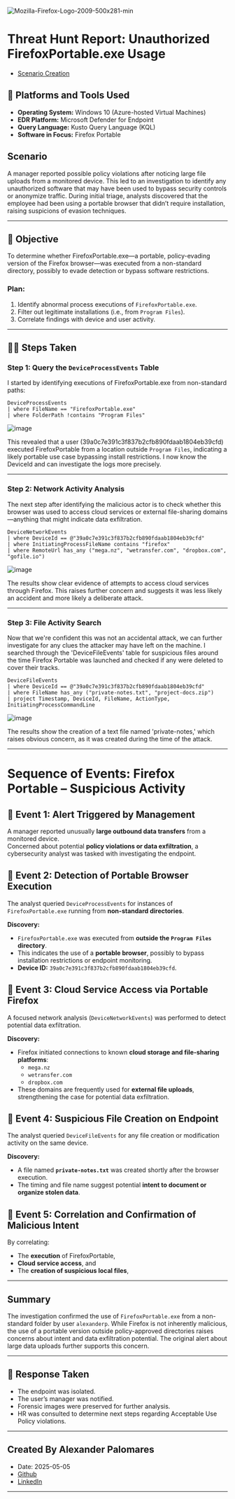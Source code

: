 ![Mozilla-Firefox-Logo-2009-500x281-min](https://github.com/user-attachments/assets/20834dc3-68e1-4641-a0fd-9dcd7967ec9e)

# Threat Hunt Report: Unauthorized FirefoxPortable.exe Usage
- [Scenario Creation](https://github.com/Alexander-Palomares/Threat-Hunting-Scenario-Malicious-Firefox/edit/main/threat-hunting-scenario-creation.md)
  
## 🔧 Platforms and Tools Used
- **Operating System:** Windows 10 (Azure-hosted Virtual Machines)
- **EDR Platform:** Microsoft Defender for Endpoint
- **Query Language:** Kusto Query Language (KQL)
- **Software in Focus:** Firefox Portable

## Scenario

A manager reported possible policy violations after noticing large file uploads from a monitored device. This led to an investigation to identify any unauthorized software that may have been used to bypass security controls or anonymize traffic. During initial triage, analysts discovered that the employee had been using a portable browser that didn’t require installation, raising suspicions of evasion techniques.

---

## 📌 Objective
To determine whether FirefoxPortable.exe—a portable, policy-evading version of the Firefox browser—was executed from a non-standard directory, possibly to evade detection or bypass software restrictions.
  ### Plan:
1. Identify abnormal process executions of `FirefoxPortable.exe`.
2. Filter out legitimate installations (i.e., from `Program Files`).
3. Correlate findings with device and user activity.

---

## 🕵️‍♂️ Steps Taken

### Step 1: Query the `DeviceProcessEvents` Table
I started by identifying executions of FirefoxPortable.exe from non-standard paths:

```kql
DeviceProcessEvents
| where FileName == "FirefoxPortable.exe"
| where FolderPath !contains "Program Files"
```
![image](https://github.com/user-attachments/assets/fb74b619-89d0-493c-9704-0977d3891dc9)

This revealed that a user (39a0c7e391c3f837b2cfb890fdaab1804eb39cfd) executed FirefoxPortable from a location outside `Program Files`, indicating a likely portable use case bypassing install restrictions. I now know the DeviceId and can investigate the logs more precisely.

---

### Step 2: Network Activity Analysis
The next step after identifying the malicious actor is to check whether this browser was used to access cloud services or external file-sharing domains—anything that might indicate data exfiltration.

```kql
DeviceNetworkEvents
| where DeviceId == @"39a0c7e391c3f837b2cfb890fdaab1804eb39cfd"
| where InitiatingProcessFileName contains "firefox"
| where RemoteUrl has_any ("mega.nz", "wetransfer.com", "dropbox.com", "gofile.io")
```

![image](https://github.com/user-attachments/assets/5512168a-5afa-4ae3-8b0d-0247a3849b95)

The results show clear evidence of attempts to access cloud services through Firefox. This raises further concern and suggests it was less likely an accident and more likely a deliberate attack.

---

### Step 3: File Activity Search
Now that we're confident this was not an accidental attack, we can further investigate for any clues the attacker may have left on the machine. I searched through the 'DeviceFileEvents' table for suspicious files around the time Firefox Portable was launched and checked if any were deleted to cover their tracks.

```kql
DeviceFileEvents
| where DeviceId == @"39a0c7e391c3f837b2cfb890fdaab1804eb39cfd"
| where FileName has_any ("private-notes.txt", "project-docs.zip")
| project Timestamp, DeviceId, FileName, ActionType, InitiatingProcessCommandLine
```
![image](https://github.com/user-attachments/assets/b3105b2f-410d-49fa-9297-99ac474bab2c)

The results show the creation of a text file named 'private-notes,' which raises obvious concern, as it was created during the time of the attack.

---
# Sequence of Events: Firefox Portable – Suspicious Activity

## 🔸 Event 1: Alert Triggered by Management

A manager reported unusually **large outbound data transfers** from a monitored device.  
Concerned about potential **policy violations or data exfiltration**, a cybersecurity analyst was tasked with investigating the endpoint.

## 🔸 Event 2: Detection of Portable Browser Execution

The analyst queried `DeviceProcessEvents` for instances of `FirefoxPortable.exe` running from **non-standard directories**.

**Discovery:**
- `FirefoxPortable.exe` was executed from **outside the `Program Files` directory**.
- This indicates the use of a **portable browser**, possibly to bypass installation restrictions or endpoint monitoring.
- **Device ID:** `39a0c7e391c3f837b2cfb890fdaab1804eb39cfd`.

## 🔸 Event 3: Cloud Service Access via Portable Firefox

A focused network analysis (`DeviceNetworkEvents`) was performed to detect potential data exfiltration.

**Discovery:**
- Firefox initiated connections to known **cloud storage and file-sharing platforms**:
  - `mega.nz`
  - `wetransfer.com`
  - `dropbox.com`
- These domains are frequently used for **external file uploads**, strengthening the case for potential data exfiltration.

## 🔸 Event 4: Suspicious File Creation on Endpoint

The analyst queried `DeviceFileEvents` for any file creation or modification activity on the same device.

**Discovery:**
- A file named **`private-notes.txt`** was created shortly after the browser execution.
- The timing and file name suggest potential **intent to document or organize stolen data**.

## 🔸 Event 5: Correlation and Confirmation of Malicious Intent

By correlating:
- The **execution** of FirefoxPortable,
- **Cloud service access**, and
- The **creation of suspicious local files**,

---

## Summary
The investigation confirmed the use of `FirefoxPortable.exe` from a non-standard folder by user `alexanderp`. While Firefox is not inherently malicious, the use of a portable version outside policy-approved directories raises concerns about intent and data exfiltration potential. The original alert about large data uploads further supports this concern.

---

## 📌 Response Taken
- The endpoint was isolated.
- The user’s manager was notified.
- Forensic images were preserved for further analysis.
- HR was consulted to determine next steps regarding Acceptable Use Policy violations.

---

## Created By Alexander Palomares 
- Date: 2025-05-05  
- [Github](https://github.com/Alexander-Palomares)
- [LinkedIn](https://www.linkedin.com/in/alexander-palomares-a867202b1/)
  
---
